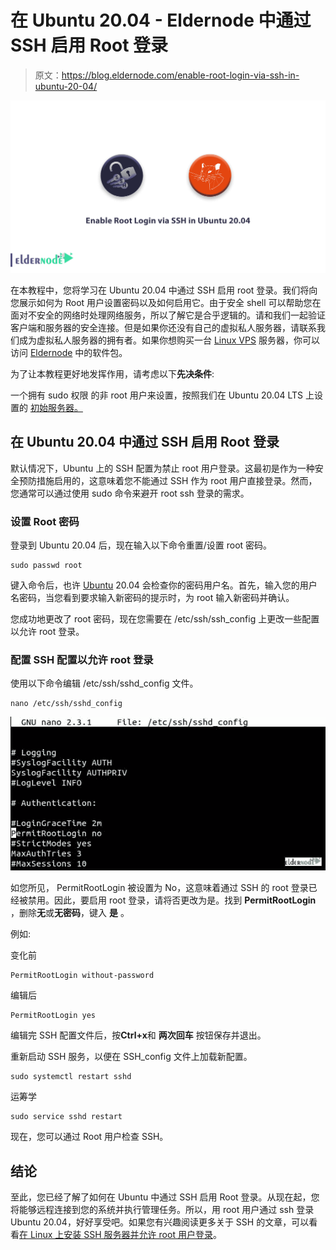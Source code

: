# 在 Ubuntu 20.04 - Eldernode 中通过 SSH 启用 Root 登录

> 原文：<https://blog.eldernode.com/enable-root-login-via-ssh-in-ubuntu-20-04/>

![Enable Root Login via SSH in Ubuntu 20.04](img/f53fe9afdbacb81de97047dc548f19f8.png)

在本教程中，您将学习在 Ubuntu 20.04 中通过 SSH 启用 root 登录。我们将向您展示如何为 Root 用户设置密码以及如何启用它。由于安全 shell 可以帮助您在面对不安全的网络时处理网络服务，所以了解它是合乎逻辑的。请和我们一起验证客户端和服务器的安全连接。但是如果你还没有自己的虚拟私人服务器，请联系我们成为虚拟私人服务器的拥有者。如果你想购买一台 [Linux VPS](https://eldernode.com/linux-vps/) 服务器，你可以访问 [Eldernode](https://eldernode.com/) 中的软件包。

为了让本教程更好地发挥作用，请考虑以下**先决条件**:

一个拥有 sudo 权限
的非 root 用户来设置，按照我们在 Ubuntu 20.04 LTS 上设置的 [初始服务器。](https://eldernode.com/initial-server-set-up-on-ubuntu-20-04-lts/)

## 在 Ubuntu 20.04 中通过 SSH 启用 Root 登录

默认情况下，Ubuntu 上的 SSH 配置为禁止 root 用户登录。这最初是作为一种安全预防措施启用的，这意味着您不能通过 SSH 作为 root 用户直接登录。然而，您通常可以通过使用 sudo 命令来避开 root ssh 登录的需求。

### 设置 Root 密码

登录到 Ubuntu 20.04 后，现在输入以下命令重置/设置 root 密码。

```
sudo passwd root
```

键入命令后，也许 [Ubuntu](https://en.wikipedia.org/wiki/Ubuntu_version_history) 20.04 会检查你的密码用户名。首先，输入您的用户名密码，当您看到要求输入新密码的提示时，为 root 输入新密码并确认。

您成功地更改了 root 密码，现在您需要在 /etc/ssh/ssh_config 上更改一些配置以允许 root 登录。

### 配置 SSH 配置以允许 root 登录

使用以下命令编辑 /etc/ssh/sshd_config 文件。

```
nano /etc/ssh/sshd_config
```

![permit root login display](img/0fd69246015b702086757de67618d26f.png)

如您所见， PermitRootLogin 被设置为 No，这意味着通过 SSH 的 root 登录已经被禁用。因此，要启用 root 登录，请将否更改为是。找到 **PermitRootLogin** ，删除**无**或**无密码**，键入 **是** 。

例如:

变化前

```
PermitRootLogin without-password
```

编辑后

```
PermitRootLogin yes
```

编辑完 SSH 配置文件后，按**Ctrl+x**和 **两次回车** 按钮保存并退出。

重新启动 SSH 服务，以便在 SSH_config 文件上加载新配置。

```
sudo systemctl restart sshd
```

运筹学

```
sudo service sshd restart
```

现在，您可以通过 Root 用户检查 SSH。

## 结论

至此，您已经了解了如何在 Ubuntu 中通过 SSH 启用 Root 登录。从现在起，您将能够远程连接到您的系统并执行管理任务。所以，用 root 用户通过 ssh 登录 Ubuntu 20.04，好好享受吧。如果您有兴趣阅读更多关于 SSH 的文章，可以看看[在 Linux 上安装 SSH 服务器并允许 root 用户登录](https://blog.eldernode.com/install-ssh-server-on-linux-and-allow-root-user-login/)。
